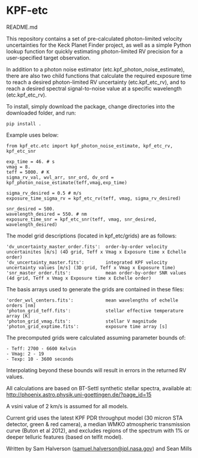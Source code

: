 # KPF-etc
README.md

This repository contains a set of pre-calculated photon-limited velocity uncertainties for the Keck Planet Finder project, as well as a simple Python lookup function for quickly estimating photon-limited RV precision for a user-specified target observation. 

In addition to a photon noise estimator (etc.kpf_photon_noise_estimate), there are also two child functions that calculate the required exposure time to reach a desired photon-limited RV uncertainty (etc.kpf_etc_rv), and to reach a desired spectral signal-to-noise value at a specific wavelength (etc.kpf_etc_rv).

To install, simply download the package, change directories into the downloaded folder, and run:

	pip install .

Example uses below:

	from kpf_etc.etc import kpf_photon_noise_estimate, kpf_etc_rv, kpf_etc_snr

	exp_time = 46. # s
	vmag = 8.
	teff = 5000. # K
	sigma_rv_val, wvl_arr, snr_ord, dv_ord = kpf_photon_noise_estimate(teff,vmag,exp_time)  

	sigma_rv_desired = 0.5 # m/s
	exposure_time_sigma_rv = kpf_etc_rv(teff, vmag, sigma_rv_desired)

	snr_desired = 500.
	wavelength_desired = 550. # nm
	exposure_time_snr = kpf_etc_snr(teff, vmag, snr_desired, wavelength_desired)


The model grid descriptions (located in kpf_etc/grids) are as follows:

	'dv_uncertainty_master_order.fits':  order-by-order velocity uncertainites [m/s] (4D grid, Teff x Vmag x Exposure time x Echelle order)
    'dv_uncertainty_master.fits': 		 integrated KPF velocity uncertainty values [m/s] (3D grid, Teff x Vmag x Exposure time)
	'snr_master_order.fits':		  	 mean order-by-order SNR values (4d grid, Teff x Vmag x Exposure time x Echelle order)

The basis arrays used to generate the grids are contained in these files:

	'order_wvl_centers.fits': 			 mean wavelengths of echelle orders [nm]
	'photon_grid_teff.fits':			 stellar effective temperature array [K]
	'photon_grid_vmag.fits':			 stellar V magnitude
	'photon_grid_exptime.fits':			 exposure time array [s]

The precomputed grids were calculated assuming parameter bounds of:

	- Teff: 2700 - 6600 Kelvin
	- Vmag: 2 - 19
	- Texp: 10 - 3600 seconds
	
Interpolating beyond these bounds will result in errors in the returned RV values.
	
All calculations are based on BT-Settl synthetic stellar spectra, available at: http://phoenix.astro.physik.uni-goettingen.de/?page_id=15

A vsini value of 2 km/s is assumed for all models.

Current grid uses the latest KPF PDR throughput model (30 micron STA detector, green & red camera), a median WMKO atmospheric transmission curve (Buton et al 2012), and excludes regions of the spectrum with 1% or deeper telluric features (based on telfit model).

Written by Sam Halverson (samuel.halverson@jpl.nasa.gov) and Sean Mills